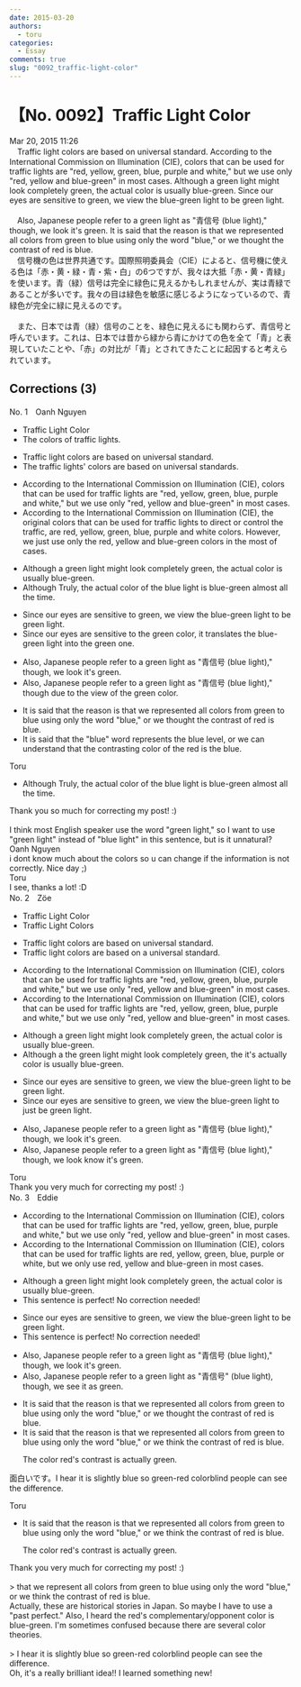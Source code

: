 ```yaml
---
date: 2015-03-20
authors:
  - toru
categories:
  - Essay
comments: true
slug: "0092_traffic-light-color"
---
```


# 【No. 0092】Traffic Light Color
<div class="date">Mar 20, 2015 11:26</div>
<div id="post"><div id="body_show_ori">
　Traffic light colors are based on universal standard. According to the International Commission on Illumination (CIE), colors that can be used for traffic lights are "red, yellow, green, blue, purple and white," but we use only "red, yellow and blue-green" in most cases. Although a green light might look completely green, the actual color is usually blue-green. Since our eyes are sensitive to green, we view the blue-green light to be green light.<br/><br/>　Also, Japanese people refer to a green light as "青信号 (blue light)," though, we look it's green. It is said that the reason is that we represented all colors from green to blue using only the word "blue," or we thought the contrast of red is blue.
</div></div>

<!-- more -->

<div id="post_ja"><div id="body_show_mo">
　信号機の色は世界共通です。国際照明委員会（CIE）によると、信号機に使える色は「赤・黄・緑・青・紫・白」の6つですが、我々は大抵「赤・黄・青緑」を使います。青（緑）信号は完全に緑色に見えるかもしれませんが、実は青緑であることが多いです。我々の目は緑色を敏感に感じるようになっているので、青緑色が完全に緑に見えるのです。<br/><br/>　また、日本では青（緑）信号のことを、緑色に見えるにも関わらず、青信号と呼んでいます。これは、日本では昔から緑から青にかけての色を全て「青」と表現していたことや、「赤」の対比が「青」とされてきたことに起因すると考えられています。
</div></div>

## Corrections (3)
<div id="block"><div class="first_name"> No. 1　<span class="just_name">Oanh Nguyen</span></div><div id="block2">
<ul class="correction_field">
<li class="incorrect">Traffic Light Color</li>
<li class="corrected correct">
<span class="f_red">The colors of t</span>raffic light<span class="f_red">s</span>.
</li>
</ul>
<ul class="correction_field">
<li class="incorrect">Traffic light colors are based on universal standard.</li>
<li class="corrected correct">
<span class="f_red">The t</span>raffic light<span class="f_red">s'</span> colors are based on universal standard<span class="f_red">s</span>.
</li>
</ul>
<ul class="correction_field">
<li class="incorrect">According to the International Commission on Illumination (CIE), colors that can be used for traffic lights are "red, yellow, green, blue, purple and white," but we use only "red, yellow and blue-green" in most cases.</li>
<li class="corrected correct">
According to the International Commission on Illumination (CIE), <span class="f_red">the original </span>colors that can be used <span class="sline">for traffic lights</span> <span class="f_red">to direct or control the traffic, </span>are red, yellow, green, blue, purple and white <span class="f_red">colors</span>. <span class="f_red">However, </span>we <span class="f_red">just </span>use <span class="sline">only</span> <span class="f_red">the </span>red, yellow and blue-green <span class="f_red">colors</span> in <span class="f_red">the </span>most <span class="f_red">of </span>cases.
</li>
</ul>
<ul class="correction_field">
<li class="incorrect">Although a green light might look completely green, the actual color is usually blue-green.</li>
<li class="corrected correct">
<span class="sline">Although</span> <span class="f_red">Truly, the actual color of the blue light is </span>blue-green <span class="f_red">almost all the time.</span>
</li>
</ul>
<ul class="correction_field">
<li class="incorrect">Since our eyes are sensitive to green, we view the blue-green light to be green light.</li>
<li class="corrected correct">
Since our eyes are sensitive to <span class="f_red">the </span>green <span class="f_red">color</span>, <span class="f_red">it translates </span>the blue-green light <span class="f_red">into the </span>green <span class="f_red">one</span>.
</li>
</ul>
<ul class="correction_field">
<li class="incorrect">Also, Japanese people refer to a green light as "青信号 (blue light)," though, we look it's green.</li>
<li class="corrected correct">
Also, Japanese people refer to a green light as "青信号 (blue light)," though <span class="f_red">due to the view of the </span>green <span class="f_red">color.</span>
</li>
</ul>
<ul class="correction_field">
<li class="incorrect">It is said that the reason is that we represented all colors from green to blue using only the word "blue," or we thought the contrast of red is blue.</li>
<li class="corrected correct">
It is said that <span class="f_red">the "blue" word represents the blue level, </span>or we <span class="f_red">can understand that</span> the contrast<span class="f_red">ing</span> <span class="f_red">color </span>of <span class="f_red">the </span>red is <span class="f_red">the </span>blue.
</li>
</ul>
</div><div class="name"><span class="just_name">Toru</span><br><div class="quote_field"><ul class="correction_field">
<li class="corrected correct">
<span class="sline">Although</span> <span class="f_red">Truly, the actual color of the blue light is </span>blue-green <span class="f_red">almost all the time.</span>
</li>
</ul></div>
Thank you so much for correcting my post! :)<br/><br/>I think most English speaker use the word "green light," so I want to use "green light" instead of "blue light" in this sentence, but is it unnatural?
</div>
<div class="name"><span class="just_name">Oanh Nguyen</span><br>
i dont know much about the colors so u can change if the information is not correctly. Nice day ;)
</div>
<div class="name"><span class="just_name">Toru</span><br>
I see, thanks a lot! :D
</div>
</div>
<div id="block"><div class="first_name"> No. 2　<span class="just_name">Zöe</span></div><div id="block2">
<ul class="correction_field">
<li class="incorrect">Traffic Light Color</li>
<li class="corrected correct">
Traffic Light Color<span class="f_blue">s</span>
</li>
</ul>
<ul class="correction_field">
<li class="incorrect">Traffic light colors are based on universal standard.</li>
<li class="corrected correct">
Traffic light colors are based on <span class="f_blue">a </span>universal standard.
</li>
</ul>
<ul class="correction_field">
<li class="incorrect">According to the International Commission on Illumination (CIE), colors that can be used for traffic lights are "red, yellow, green, blue, purple and white," but we use only "red, yellow and blue-green" in most cases.</li>
<li class="corrected correct">
According to the International Commission on Illumination (CIE), colors that can be used for traffic lights are <span class="f_red">"</span>red, yellow, green, blue, purple and white,<span class="f_red">"</span> but we use only "red, yellow and blue-green<span class="f_red">"</span> in most cases.
</li>
</ul>
<ul class="correction_field">
<li class="incorrect">Although a green light might look completely green, the actual color is usually blue-green.</li>
<li class="corrected correct">
Although <span class="f_red"> a </span><span class="f_blue">the </span>green light might look completely green, <span class="f_red">the </span><span class="f_blue">it's </span>actual<span class="f_blue">ly</span> color is usually blue-green.
</li>
</ul>
<ul class="correction_field">
<li class="incorrect">Since our eyes are sensitive to green, we view the blue-green light to be green light.</li>
<li class="corrected correct">
Since our eyes are sensitive to green, we view the blue-green light to <span class="f_blue">just</span> be green light.
</li>
</ul>
<ul class="correction_field">
<li class="incorrect">Also, Japanese people refer to a green light as "青信号 (blue light)," though, we look it's green.</li>
<li class="corrected correct">
Also, Japanese people refer to a green light as "青信号 (blue light)," though, we <span class="f_red">look </span><span class="f_blue">know </span>it's green.
</li>
</ul>
</div><div class="name"><span class="just_name">Toru</span><br>
Thank you very much for correcting my post! :)
</div>
</div>
<div id="block"><div class="first_name"> No. 3　<span class="just_name">Eddie</span></div><div id="block2">
<ul class="correction_field">
<li class="incorrect">According to the International Commission on Illumination (CIE), colors that can be used for traffic lights are "red, yellow, green, blue, purple and white," but we use only "red, yellow and blue-green" in most cases.</li>
<li class="corrected correct">
According to the International Commission on Illumination (CIE), colors that can be used for traffic lights are red, yellow, green, blue, purple <span class="f_blue">or</span> white, but we <span class="f_red">only use</span> red, yellow and blue-green in most cases.
</li>
</ul>
<ul class="correction_field">
<li class="incorrect">Although a green light might look completely green, the actual color is usually blue-green.</li>
<li class="corrected perfect">This sentence is perfect! No correction needed!</li>
</ul>
<ul class="correction_field">
<li class="incorrect">Since our eyes are sensitive to green, we view the blue-green light to be green light.</li>
<li class="corrected perfect">This sentence is perfect! No correction needed!</li>
</ul>
<ul class="correction_field">
<li class="incorrect">Also, Japanese people refer to a green light as "青信号 (blue light)," though, we look it's green.</li>
<li class="corrected correct">
Also, Japanese people refer to a green light as "青信号<span class="f_red">"</span> (blue light), though, we <span class="f_red">see it as green.</span>
</li>
</ul>
<ul class="correction_field">
<li class="incorrect">It is said that the reason is that we represented all colors from green to blue using only the word "blue," or we thought the contrast of red is blue.</li>
<li class="corrected correct">
It is said that the reason is that we represent<span class="sline">ed</span> all colors from green to blue using only the word "blue," or we <span class="f_blue">think </span>the contrast of red is blue.
<p class="correction_comment">The color red's contrast is actually green.</p>
</li>
</ul>
<p class="comment_small">
 面白いです。I hear it is slightly blue so green-red colorblind people can see the difference.
</p>

</div><div class="name"><span class="just_name">Toru</span><br><div class="quote_field"><ul class="correction_field">
<li class="corrected correct">
It is said that the reason is that we represent<span class="sline">ed</span> all colors from green to blue using only the word "blue," or we <span class="f_blue">think </span>the contrast of red is blue.
<p class="correction_comment">
The color red's contrast is actually green.
</p>
</li>
</ul></div>
Thank you very much for correcting my post! :)<br/><br/>&gt; that we represent all colors from green to blue using only the word "blue," or we think the contrast of red is blue.<br/>Actually, these are historical stories in Japan. So maybe I have to use a "past perfect." Also, I heard the red's complementary/opponent color is blue-green. I'm sometimes confused because there are several color theories.<br/><br/>&gt; I hear it is slightly blue so green-red colorblind people can see the difference.<br/>Oh, it's a really brilliant idea!! I learned something new!
</div>
</div>
